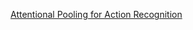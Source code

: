 [Attentional Pooling for Action Recognition](http://papers.nips.cc/paper/6609-attentional-pooling-for-action-recognition.pdf)
